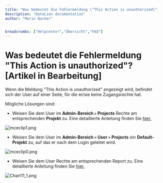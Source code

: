 ```yaml
---
title: "Was bedeutet die Fehlermeldung \"This Action is unauthorized\"? [Artikel in Bearbeitung]"
description: "DataLion documentation"
author: "Mario Bacher"


breadcrumbs: ["Helpcenter","Übersicht","FAQ"]
---
```


# Was bedeutet die Fehlermeldung "This Action is unauthorized"? [Artikel in Bearbeitung]

Wenn die Meldung "This Action is unauthorized" angezeigt wird, befindet sich der User auf einer Seite, für die er/sie keine Zugangsrechte hat. 

Mögliche Lösungen sind:

-   Weisen Sie dem User im **Admin-Bereich `>` Projects** Rechte am entsprechenden **Projekt** zu. Eine detaillierte Anleitung finden Sie [hier.](https://datalion.zendesk.com/hc/de/articles/360023009631)
    

![mceclip1.png](/img/86049064.png)

-   Weisen Sie dem User im **Admin-Bereich `>` User `>` Projects** ein **Default-Projekt** zu, auf das er nach dem Login geleitet wird. 
    

![mceclip0.png](/img/86049071.png)

-   Weisen Sie dem User Rechte am entsprechenden Report zu. Eine detaillierte Anleitung finden Sie [hier.](https://datalion.zendesk.com/hc/de/articles/360019955751-Wie-erstelle-ich-einen-Report-inkl-Benutzerrechte-)
    

![Chart11_1.png](/img/86049077.png)
